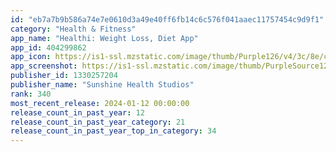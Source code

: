 ```yaml
---
id: "eb7a7b9b586a74e7e0610d3a49e40ff6fb14c6c576f041aaec11757454c9d9f1"
category: "Health & Fitness"
app_name: "Healthi: Weight Loss, Diet App"
app_id: 404299862
app_icon: https://is1-ssl.mzstatic.com/image/thumb/Purple126/v4/3c/8e/c6/3c8ec63a-5773-c0e1-5d3c-31bb599daeb0/AppIcon-0-0-1x_U007emarketing-0-10-0-85-220.png/1024x1024bb.png
app_screenshot: https://is1-ssl.mzstatic.com/image/thumb/PurpleSource126/v4/8d/3a/da/8d3adae2-e29d-3f52-0450-6d2127e532a0/1248e671-25e3-4c2b-b58b-f467bc6afd74_6.5_inch_iPhone_1248x2778_-_32.png/1284x2778bb.png
publisher_id: 1330257204
publisher_name: "Sunshine Health Studios"
rank: 340
most_recent_release: 2024-01-12 00:00:00
release_count_in_past_year: 12
release_count_in_past_year_category: 21
release_count_in_past_year_top_in_category: 34
---
```

